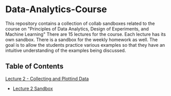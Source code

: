 # Data-Analytics-Course
This repository contains a collection of collab sandboxes related to the course on  "Principles of Data Analytics, Design of Experiments, and Machine Learning" There are 15 lectures for the course. Each lecture has its own sandbox. There is a sandbox for the weekly homework as well. The goal is to allow the students practice various examples so that they have an intuitive understanding of the examples being discussed. 


## Table of Contents
[Lecture 2 - Collecting and Plottind Data](../master/Lecture-PDFs/ECE%20595%20-%20Lecture%2002.pdf "Lecture 2 PDF")
* [Lecture 2 Sandbox](../master/Sandboxes/ECE_595_Lecture_02_Collecting_and_Plotting_Data.ipynb "Lecture 2 Sandbox")

